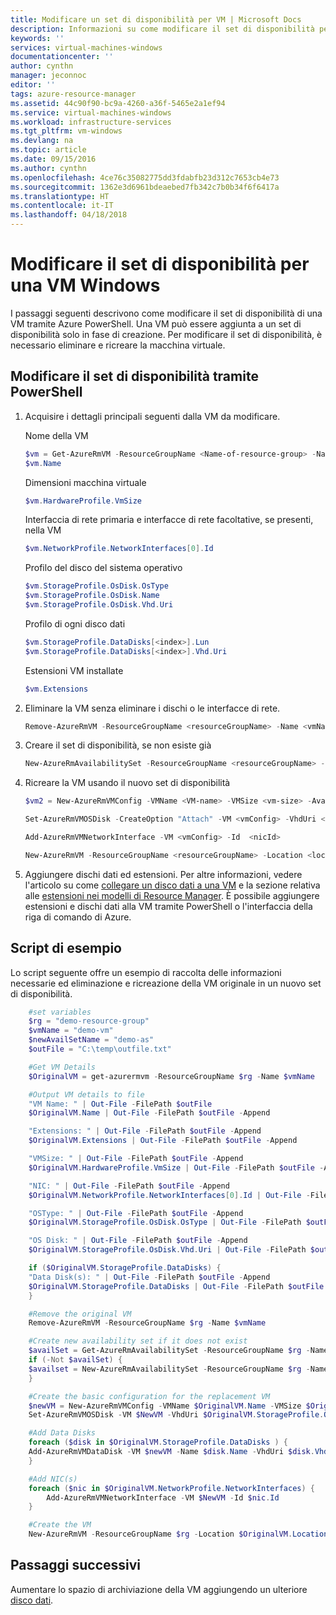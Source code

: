 ```yaml
---
title: Modificare un set di disponibilità per VM | Microsoft Docs
description: Informazioni su come modificare il set di disponibilità per le macchine virtuali tramite Azure PowerShell e il modello di distribuzione Resource Manager.
keywords: ''
services: virtual-machines-windows
documentationcenter: ''
author: cynthn
manager: jeconnoc
editor: ''
tags: azure-resource-manager
ms.assetid: 44c90f90-bc9a-4260-a36f-5465e2a1ef94
ms.service: virtual-machines-windows
ms.workload: infrastructure-services
ms.tgt_pltfrm: vm-windows
ms.devlang: na
ms.topic: article
ms.date: 09/15/2016
ms.author: cynthn
ms.openlocfilehash: 4ce76c35082775dd3fdabfb23d312c7653cb4e73
ms.sourcegitcommit: 1362e3d6961bdeaebed7fb342c7b0b34f6f6417a
ms.translationtype: HT
ms.contentlocale: it-IT
ms.lasthandoff: 04/18/2018
---
```

# <a name="change-the-availability-set-for-a-windows-vm"></a>Modificare il set di disponibilità per una VM Windows
I passaggi seguenti descrivono come modificare il set di disponibilità di una VM tramite Azure PowerShell. Una VM può essere aggiunta a un set di disponibilità solo in fase di creazione. Per modificare il set di disponibilità, è necessario eliminare e ricreare la macchina virtuale. 

## <a name="change-the-availability-set-using-powershell"></a>Modificare il set di disponibilità tramite PowerShell
1. Acquisire i dettagli principali seguenti dalla VM da modificare.
   
    Nome della VM
   
    ```powershell
    $vm = Get-AzureRmVM -ResourceGroupName <Name-of-resource-group> -Name <name-of-VM>
    $vm.Name
    ```
   
    Dimensioni macchina virtuale
   
    ```powershell
    $vm.HardwareProfile.VmSize
    ```
   
    Interfaccia di rete primaria e interfacce di rete facoltative, se presenti, nella VM
   
    ```powershell
    $vm.NetworkProfile.NetworkInterfaces[0].Id
    ```
   
    Profilo del disco del sistema operativo
   
    ```powershell
    $vm.StorageProfile.OsDisk.OsType
    $vm.StorageProfile.OsDisk.Name
    $vm.StorageProfile.OsDisk.Vhd.Uri
    ```
   
    Profilo di ogni disco dati 
   
    ```powershell
    $vm.StorageProfile.DataDisks[<index>].Lun
    $vm.StorageProfile.DataDisks[<index>].Vhd.Uri
    ```
   
    Estensioni VM installate 
   
    ```powershell
    $vm.Extensions
    ```
2. Eliminare la VM senza eliminare i dischi o le interfacce di rete.
   
    ```powershell
    Remove-AzureRmVM -ResourceGroupName <resourceGroupName> -Name <vmName> 
    ```
3. Creare il set di disponibilità, se non esiste già
   
    ```powershell
    New-AzureRmAvailabilitySet -ResourceGroupName <resourceGroupName> -Name <availabilitySetName> -Location "<location>" 
    ```
4. Ricreare la VM usando il nuovo set di disponibilità
   
    ```powershell
    $vm2 = New-AzureRmVMConfig -VMName <VM-name> -VMSize <vm-size> -AvailabilitySetId <availability-set-id>
   
    Set-AzureRmVMOSDisk -CreateOption "Attach" -VM <vmConfig> -VhdUri <osDiskURI> -Name <osDiskName> [-Windows | -Linux]
   
    Add-AzureRmVMNetworkInterface -VM <vmConfig> -Id  <nicId> 
   
    New-AzureRmVM -ResourceGroupName <resourceGroupName> -Location <location> -VM <vmConfig>
    ``` 
5. Aggiungere dischi dati ed estensioni. Per altre informazioni, vedere l'articolo su come [collegare un disco dati a una VM](attach-managed-disk-portal.md?toc=%2fazure%2fvirtual-machines%2fwindows%2ftoc.json) e la sezione relativa alle [estensioni nei modelli di Resource Manager](../windows/template-description.md?toc=%2fazure%2fvirtual-machines%2flinux%2ftoc.json#extensions). È possibile aggiungere estensioni e dischi dati alla VM tramite PowerShell o l'interfaccia della riga di comando di Azure.

## <a name="example-script"></a>Script di esempio
Lo script seguente offre un esempio di raccolta delle informazioni necessarie ed eliminazione e ricreazione della VM originale in un nuovo set di disponibilità.

```powershell
    #set variables
    $rg = "demo-resource-group"
    $vmName = "demo-vm"
    $newAvailSetName = "demo-as"
    $outFile = "C:\temp\outfile.txt"

    #Get VM Details
    $OriginalVM = get-azurermvm -ResourceGroupName $rg -Name $vmName

    #Output VM details to file
    "VM Name: " | Out-File -FilePath $outFile 
    $OriginalVM.Name | Out-File -FilePath $outFile -Append

    "Extensions: " | Out-File -FilePath $outFile -Append
    $OriginalVM.Extensions | Out-File -FilePath $outFile -Append

    "VMSize: " | Out-File -FilePath $outFile -Append
    $OriginalVM.HardwareProfile.VmSize | Out-File -FilePath $outFile -Append

    "NIC: " | Out-File -FilePath $outFile -Append
    $OriginalVM.NetworkProfile.NetworkInterfaces[0].Id | Out-File -FilePath $outFile -Append

    "OSType: " | Out-File -FilePath $outFile -Append
    $OriginalVM.StorageProfile.OsDisk.OsType | Out-File -FilePath $outFile -Append

    "OS Disk: " | Out-File -FilePath $outFile -Append
    $OriginalVM.StorageProfile.OsDisk.Vhd.Uri | Out-File -FilePath $outFile -Append

    if ($OriginalVM.StorageProfile.DataDisks) {
    "Data Disk(s): " | Out-File -FilePath $outFile -Append
    $OriginalVM.StorageProfile.DataDisks | Out-File -FilePath $outFile -Append
    }

    #Remove the original VM
    Remove-AzureRmVM -ResourceGroupName $rg -Name $vmName

    #Create new availability set if it does not exist
    $availSet = Get-AzureRmAvailabilitySet -ResourceGroupName $rg -Name $newAvailSetName -ErrorAction Ignore
    if (-Not $availSet) {
    $availset = New-AzureRmAvailabilitySet -ResourceGroupName $rg -Name $newAvailSetName -Location $OriginalVM.Location
    }

    #Create the basic configuration for the replacement VM
    $newVM = New-AzureRmVMConfig -VMName $OriginalVM.Name -VMSize $OriginalVM.HardwareProfile.VmSize -AvailabilitySetId $availSet.Id
    Set-AzureRmVMOSDisk -VM $NewVM -VhdUri $OriginalVM.StorageProfile.OsDisk.Vhd.Uri  -Name $OriginalVM.Name -CreateOption Attach -Windows

    #Add Data Disks
    foreach ($disk in $OriginalVM.StorageProfile.DataDisks ) { 
    Add-AzureRmVMDataDisk -VM $newVM -Name $disk.Name -VhdUri $disk.Vhd.Uri -Caching $disk.Caching -Lun $disk.Lun -CreateOption Attach -DiskSizeInGB $disk.DiskSizeGB
    }

    #Add NIC(s)
    foreach ($nic in $OriginalVM.NetworkProfile.NetworkInterfaces) {
        Add-AzureRmVMNetworkInterface -VM $NewVM -Id $nic.Id
    }

    #Create the VM
    New-AzureRmVM -ResourceGroupName $rg -Location $OriginalVM.Location -VM $NewVM -DisableBginfoExtension
```

## <a name="next-steps"></a>Passaggi successivi
Aumentare lo spazio di archiviazione della VM aggiungendo un ulteriore [disco dati](attach-managed-disk-portal.md?toc=%2fazure%2fvirtual-machines%2fwindows%2ftoc.json).

